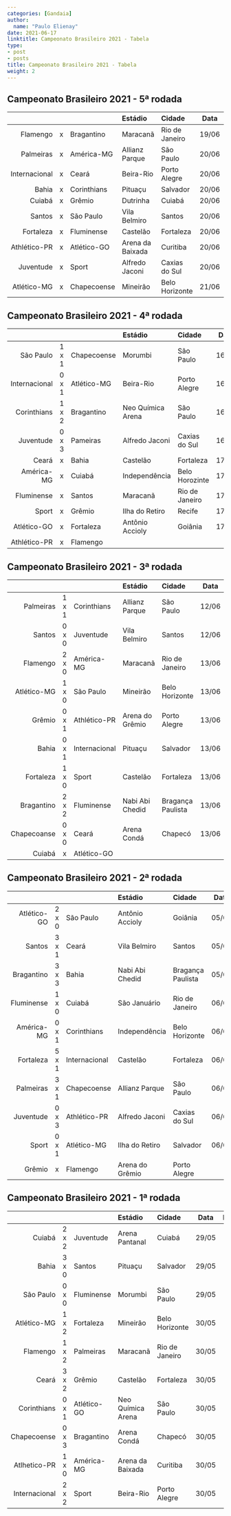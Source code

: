 ```yaml
---
categories: [Gandaia]
author:
  name: "Paulo Elienay"
date: 2021-06-17
linktitle: Campeonato Brasileiro 2021 - Tabela  
type:
- post
- posts
title: Campeonato Brasileiro 2021 - Tabela
weight: 2
---
```

## Campeonato Brasileiro 2021 - 5ª rodada
|               |       |             | Estádio          | Cidade         | Data  | Horário |
| ---:          | :---: | :---        | :---             | :---           | :---: | :---:   |
| Flamengo      | x     | Bragantino  | Maracanã         | Rio de Janeiro | 19/06 | 21h00   |
| Palmeiras     | x     | América-MG  | Allianz Parque   | São Paulo      | 20/06 | 11h00   |
| Internacional | x     | Ceará       | Beira-Rio        | Porto Alegre   | 20/06 | 16h00   |
| Bahia         | x     | Corinthians | Pituaçu          | Salvador       | 20/06 | 16h00   |
| Cuiabá        | x     | Grêmio      | Dutrinha         | Cuiabá         | 20/06 | 16h00   |
| Santos        | x     | São Paulo   | Vila Belmiro     | Santos         | 20/06 | 18h15   |
| Fortaleza     | x     | Fluminense  | Castelão         | Fortaleza      | 20/06 | 18h15   |
| Athlético-PR  | x     | Atlético-GO | Arena da Baixada | Curitiba       | 20/06 | 18h15   |
| Juventude     | x     | Sport       | Alfredo Jaconi   | Caxias do Sul  | 20/06 | 20h30   |
| Atlético-MG   | x     | Chapecoense | Mineirão         | Belo Horizonte | 21/06 | 20h00   |  

## Campeonato Brasileiro 2021 - 4ª rodada
|               |       |             | Estádio           | Cidade         | Data  | Horário |
| ---:          | :---: | :---        | :---              | :---           | :---: | :---:   |
| São Paulo     | 1 x 1 | Chapecoense | Morumbi           | São Paulo      | 16/06 | 19h00   |
| Internacional | 0 x 1 | Atlético-MG | Beira-Rio         | Porto Alegre   | 16/06 | 19h00   |
| Corinthians   | 1 x 2 | Bragantino  | Neo Química Arena | São Paulo      | 16/06 | 20h30   |
| Juventude     | 0 x 3 | Pameiras    | Alfredo Jaconi    | Caxias do Sul  | 16/06 | 21h00   |
| Ceará         | x     | Bahia       | Castelão          | Fortaleza      | 17/06 | 16h00   |
| América-MG    | x     | Cuiabá      | Independência     | Belo Horozinte | 17/06 | 16h00   |
| Fluminense    | x     | Santos      | Maracanã          | Rio de Janeiro | 17/06 | 19h00   |
| Sport         | x     | Grêmio      | Ilha do Retiro    | Recife         | 17/06 | 19h00   |
| Atlético-GO   | x     | Fortaleza   | Antônio Accioly   | Goiânia        | 17/06 | 19h00   |
| Athlético-PR  | x     | Flamengo    |                   |                |       |         |

## Campeonato Brasileiro 2021 - 3ª rodada
|             |       |               | Estádio         | Cidade            | Data  | Horário |
| ---:        | :---: | :---          | :---            | :---              | :---: | :---:   |
| Palmeiras   | 1 x 1 | Corinthians   | Allianz Parque  | São Paulo         | 12/06 | 19h00   |
| Santos      | 0 x 0 | Juventude     | Vila Belmiro    | Santos            | 12/06 | 19h00   |
| Flamengo    | 2 x 0 | América-MG    | Maracanã        | Rio de Janeiro    | 13/06 | 16h00   |
| Atlético-MG | 1 x 0 | São Paulo     | Mineirão        | Belo Horizonte    | 13/06 | 16h00   |
| Grêmio      | 0 x 1 | Athlético-PR  | Arena do Grêmio | Porto Alegre      | 13/06 | 16h00   |
| Bahia       | 0 x 1 | Internacional | Pituaçu         | Salvador          | 13/06 | 20h30   |
| Fortaleza   | 1 x 0 | Sport         | Castelão        | Fortaleza         | 13/06 | 20h30   |
| Bragantino  | 2 x 2 | Fluminense    | Nabi Abi Chedid | Bragança Paulista | 13/06 | 20h30   |
| Chapecoanse | 0 x 0 | Ceará         | Arena Condá     | Chapecó           | 13/06 | 20h30   |
| Cuiabá      | x     | Atlético-GO   |                 |                   |       |         |

## Campeonato Brasileiro 2021 - 2ª rodada
|             |       |               | Estádio         | Cidade            | Data  | Horário |
| ---:        | :---: | :---          | :---            | :---              | :---: | :---:   |
| Atlético-GO | 2 x 0 | São Paulo     | Antônio Accioly | Goiânia           | 05/06 | 19h00   |
| Santos      | 3 x 1 | Ceará         | Vila Belmiro    | Santos            | 05/06 | 21h00   |
| Bragantino  | 3 x 3 | Bahia         | Nabi Abi Chedid | Bragança Paulista | 05/06 | 21h00   |  
| Fluminense  | 1 x 0 | Cuiabá        | São Januário    | Rio de Janeiro    | 06/06 | 11h00   |
| América-MG  | 0 x 1 | Corinthians   | Independência   | Belo Horizonte    | 06/06 | 16h00   |
| Fortaleza   | 5 x 1 | Internacional | Castelão        | Fortaleza         | 06/06 | 16h00   |
| Palmeiras   | 3 x 1 | Chapecoense   | Allianz Parque  | São Paulo         | 06/06 | 18h15   |
| Juventude   | 0 x 3 | Athlético-PR  | Alfredo Jaconi  | Caxias do Sul     | 06/06 | 18h15   |
| Sport       | 0 x 1 | Atlético-MG   | Ilha do Retiro  | Salvador          | 06/06 | 20h30   |
| Grêmio      | x     | Flamengo      | Arena do Grêmio | Porto Alegre      |       |         |  
  
## Campeonato Brasileiro 2021 - 1ª rodada
|               |       |               | Estádio           | Cidade         | Data  | Horário |
| ---:          | :---: | :---          | :---              | :---           | :---: | :---:   |
| Cuiabá        | 2 x 2 | Juventude     | Arena Pantanal    | Cuiabá         | 29/05 | 19h00   |
| Bahia         | 3 x 0 | Santos        | Pituaçu           | Salvador       | 29/05 | 19h00   |
| São Paulo     | 0 x 0 | Fluminense    | Morumbi           | São Paulo      | 29/05 | 21h00   |
| Atlético-MG   | 1 x 2 | Fortaleza     | Mineirão          | Belo Horizonte | 30/05 | 11h00   |
| Flamengo      | 1 x 2 | Palmeiras     | Maracanã          | Rio de Janeiro | 30/05 | 16h00   |
| Ceará         | 3 x 2 | Grêmio        | Castelão          | Fortaleza      | 30/05 | 16h00   |
| Corinthians   | 0 x 1 | Atlético-GO   | Neo Química Arena | São Paulo      | 30/05 | 18h15   |
| Chapecoense   | 0 x 3 | Bragantino    | Arena Condá       | Chapecó        | 30/05 | 18h15   |
| Atlhetico-PR  | 1 x 0 | América-MG    | Arena da Baixada  | Curitiba       | 30/05 | 18h15   |
| Internacional | 2 x 2 | Sport         | Beira-Rio         | Porto Alegre   | 30/05 | 20h30   |


